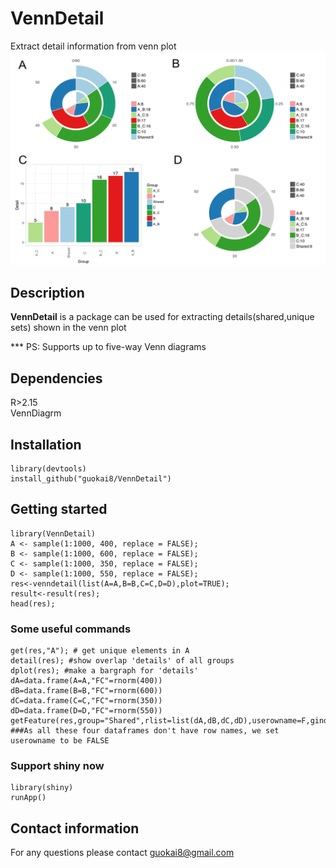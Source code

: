 # VennDetail

Extract detail information from venn plot    
![](venn.png)

## Description

__VennDetail__ is a package can be used for extracting details(shared,unique sets) shown in the venn plot    

*** PS: Supports up to five-way Venn diagrams

## Dependencies

R>2.15  
VennDiagrm

## Installation
``` 
library(devtools)    
install_github("guokai8/VennDetail")
``` 
## Getting started
```  
library(VennDetail)
A <- sample(1:1000, 400, replace = FALSE);
B <- sample(1:1000, 600, replace = FALSE);
C <- sample(1:1000, 350, replace = FALSE);
D <- sample(1:1000, 550, replace = FALSE);
res<-venndetail(list(A=A,B=B,C=C,D=D),plot=TRUE);
result<-result(res);
head(res);
```  
### Some useful commands
```  
get(res,"A"); # get unique elements in A
detail(res); #show overlap 'details' of all groups
dplot(res); #make a bargraph for 'details'
dA=data.frame(A=A,"FC"=rnorm(400))
dB=data.frame(B=B,"FC"=rnorm(600))
dC=data.frame(C=C,"FC"=rnorm(350))
dD=data.frame(D=D,"FC"=rnorm(550))
getFeature(res,group="Shared",rlist=list(dA,dB,dC,dD),userowname=F,gind=c("A","B","C","D"))
###As all these four dataframes don't have row names, we set userowname to be FALSE
``` 
### Support shiny now
```
library(shiny)
runApp()
``` 
## Contact information

For any questions please contact guokai8@gmail.com
